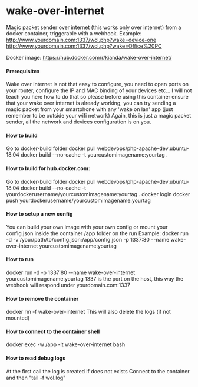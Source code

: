# wake-over-internet
Magic packet sender over internet (this works only over internet) from a docker container, triggerable with a webhook.
Example:
http://www.yourdomain.com:1337/wol.php?wake=device-one
http://www.yourdomain.com:1337/wol.php?wake=Office%20PC

Docker image: https://hub.docker.com/r/kianda/wake-over-internet/

#### Prerequisites
Wake over internet is not that easy to configure, you need to open ports on your router, configure the IP and MAC binding of your devices etc...
I will not teach you here how to do that so please before using this container ensure that your wake over internet is already working, you can try sending a magic packet from your smartphone with any 'wake on lan' app (just remember to be outside your wifi network)
Again, this is just a magic packet sender, all the network and devices configuration is on you.

#### How to build
Go to docker-build folder
docker pull webdevops/php-apache-dev:ubuntu-18.04
docker build --no-cache -t yourcustomimagename:yourtag .

#### How to build for hub.docker.com:
Go to docker-build folder
docker pull webdevops/php-apache-dev:ubuntu-18.04
docker build --no-cache -t yourdockerusername/yourcustomimagename:yourtag .
docker login
docker push yourdockerusername/yourcustomimagename:yourtag

#### How to setup a new config
You can build your own image with your own config or mount your config.json inside the container /app folder on the run
Example:
docker run -d -v /your/path/to/config.json:/app/config.json -p 1337:80 --name wake-over-internet yourcustomimagename:yourtag

#### How to run
docker run -d -p 1337:80 --name wake-over-internet yourcustomimagename:yourtag
1337 is the port on the host, this way the webhook will respond under yourdomain.com:1337

#### How to remove the container
docker rm -f wake-over-internet
This will also delete the logs (if not mounted)

#### How to connect to the container shell
docker exec -w /app -it wake-over-internet bash

#### How to read debug logs
At the first call the log is created if does not exists
Connect to the container and then "tail -f wol.log"
